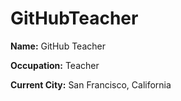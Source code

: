 # GitHubTeacher

**Name:** GitHub Teacher

**Occupation:** Teacher

**Current City:** San Francisco, California